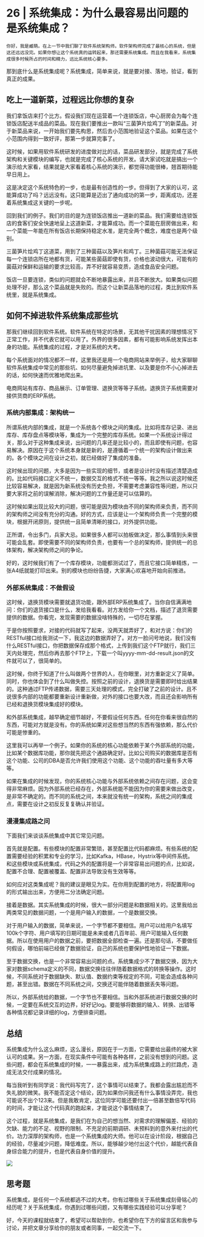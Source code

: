 # 26 | 系统集成：为什么最容易出问题的是系统集成？

    你好，我是臧萌。在上一节中我们聊了软件系统架构师。软件架构师完成了最核心的系统，但是这还远远没完。如果你想让这个系统真的运转起来，那还需要系统集成。而且在我看来，系统集成很多时候所占的时间和精力，远比系统核心要多。

那到底什么是系统集成呢？系统集成，简单来说，就是要对接、落地，验证，看到真正的成果。

## 吃上一道新菜，过程远比你想的复杂

我们拿饭店来打个比方。假设我们现在运营着一个连锁饭店，中心厨房会为每个连锁饭店配送半成品的菜品。现在我们要推出一款叫“三菌笋片烩鸡丁”的新菜品。对于新菜品来说，一开始我们要先构思，然后去小范围地验证这个菜品。如果在这个小范围内得到一致好评，那第一步就算完事了。

这时候，如果用软件系统研发的进度做对比的话，菜品研发部分，就是完成了系统架构和关键模块的编写，也就是完成了核心系统的开发。请大家试吃就是搞出一个演示给大家看，结果就是大家看着核心系统的演示，都觉得功能很棒，翘首期待能早日用上。

这是决定这个系统特色的一步，也是最有创造性的一步。但得到了大家的认可，这能算成功了吗？远远没有。这只能算是迈出了通向成功的第一步，距离成功，还差着系统集成这关键的一步呢。

回到我们的例子。我们的目的是为连锁饭店推出一道新的菜品。我们需要给连锁饭店的食客们安全快速地呈上这道新菜，才能算成功。而一个菜能在厨房做出来，和一个菜能一年能在所有饭店长期保持稳定水准，是完全两个概念，难度也是两个级别。

三菌笋片烩鸡丁这道菜，用到了三种菌菇以及笋片和鸡丁。三种菌菇可能无法保证每一个连锁店所在地都有货，可能某些菌菇即使有货，价格也波动很大，可能有的菌菇对保鲜和运输的要求比较高，弄不好就容易变质，造成食品安全问题。

饭店一旦要连锁，类似的问题就会不断地暴露出来，并且不断放大。如果类似问题处理不好，那么这个菜品就是失败的。而这个让新菜品落地的过程，类比到软件系统里，就是系统集成。

## 如何不掉进软件系统集成那些坑

那我们继续回到软件系统。软件系统在特定的场景，无其他干扰因素的理想情况下正常工作，并不代表它就可以用了。外界的很多因素，都有可能影响系统发挥出本身的功能。系统集成的过程，才是对系统的大考。

每个系统面对的情况都不一样，这里我还是用一个电商网站来举例子，给大家聊聊软件系统集成中常见的那些坑、如何尽量避免掉进坑里、以及要是你不小心掉进去的话，如何快速而优雅地爬出来。

电商网站有库存、商品展示、订单管理、退换货等等子系统。退换货子系统需要对接供货商的ERP系统。

### 系统内部集成：架构统一

所谓系统内部的集成，就是一个系统各个模块之间的集成。比如将库存记录、进出库存、库存盘点等模块等，集成为一个完整的库存系统。如果一个系统设计得过关，那么对于这种集成来说，出问题的几率还是比较小的，而且即使有问题，也容易解决。原因在于这个系统本身就是新的，是遵循着一个统一的架构设计做出来的。各个模块之间在设计之初，就已经做好了集成的准备。

这时候出现的问题，大多是因为一些实现的细节，或者是设计时没有描述清楚造成的。比如代码接口定义不统一，数据交互的格式不统一等等。我之所以说这时候还比较容易解决，就是因为新系统没有历史负担，不需要考虑兼容性等问题，所以只要大家将之前的误解消除，解决问题的工作量还是可以估算的。

这时候如果出现比较大的问题，很可能是因为模块由不同的架构师来负责，而不同的架构师之间没有充分的沟通。好的方式，应该是让一个架构师负责一个完整的模块，根据开闭原则，提供统一且简单清晰的接口，对外提供功能。

正所谓，令出多门，兵家大忌。如果很多人都可以拍板做决定，那么事情到头来很可能会乱套。即使需要不同的架构师负责，也要有一个总的架构师，提供统一的总体架构，解决架构师之间的争论。

好的，这时候我们有了一个库存模块，功能都测试过了，而且它接口简单精炼，一张A4纸就能打印出来。别的模块也纷纷告捷，大家满心欢喜地开始向前推进。

### 外部系统集成：不做假设

这时候，退换货模块需要就退货功能，跟外部ERP系统集成了。当你自信满满地问：你们的退货接口是什么，发给我看看。对方发给你一个文档，描述了退货需要提供的数据。你看完，发现需要的数据没啥特殊的，一切尽在掌握。

于是你按照要求，对接的代码就写了起来，没两天就弄好了，和对方说：你们的RESTful接口给我测试一下，我这边的数据弄好了。对方一脸问号地说，我们没有什么RESTful接口，你把数据保存成那个格式，上传到我们这个FTP就行，我们三天内处理完，然后你再去那个FTP上，下载一个叫yyyy-mm-dd-result.json的文件就可以了，很简单的。

这时候，你终于知道了什么叫做两个世界的人，在你眼里，对方重新定义了简单。同时，你也体会到了什么叫做失控。按照之前的设计，退换货是需要即时给出结果的。这种通过FTP传递数据，需要三天处理的模式，完全打破了之前的设计。且不说很多内部的功能都要重新设计重新做，对外的接口也要大改，而且还会影响所有已经和退换货模块集成好的模块。

和外部系统集成，越早确定细节越好，不要假设任何东西。任何在你看来很自然的东西，可能对方就是没有。你的系统如果对这些想当然的东西有强依赖，那么代价可能是惨重的。

这里我可以再举一个例子。如果你的系统的核心功能依赖于某个外部系统的功能，比如某个数据库功能，那你就先把这个通路确定好。比如公司购买的数据库是否有这个功能、公司的DBA是否允许我们使用这个功能、这个功能的吞吐量有多大等等。

如果在集成的时候发现，你的系统核心功能与外部系统依赖之间存在问题，这会变得非常麻烦。因为外部系统已经存在，外部系统能不能因为你的需要来做出改变，是非常不确定的。而不同的系统之间，本来就没有统一的架构，系统之间的集成点，需要在设计之初反反复复确认并验证。

### 漫漫集成路之问

下面我们来谈谈系统集成中其它常见问题。

首先就是配置。有些模块的配置非常繁琐，甚至配置比代码都麻烦。有些系统的配置需要经验的积累和专业的学习，比如Kafka，HBase，Hystrix等中间件系统。和这些模块或系统集成，代码之外的配置将是一个非常容易出问题的点，比如说，配置不合理、配置被覆盖、配置非法导致没有生效等等。

如何应对这类集成呢？我的建议是眼见为实。在你用到配置的地方，将配置用log的形式输出出来，方便用二分法确定问题。

接着是数据。其实系统集成的时候，很大一部分问题是和数据相关的。这里我给出两类常见的数据问题，一个是用户输入的数据，一个是数据交换。

对于用户输入的数据，简单来说，一个字节都不要相信。用户可以给用户名填写100k个字符、用户填写的日期可能是未来或者几百年前、用户可能输入任何数据。所以在使用用户的数据之前，要把数据全部检查一遍。还是那句话，不要做任何假设，哪怕前端已经做了数据验证，自己的系统也要保护性地验证一下数据。

至于数据交换，也是一个非常容易出问题的点。系统集成少不了数据交换，因为大家对数据schema定义的不同，数据交换往往伴随着数据格式的转换等操作。这时候，不同系统对于数据缺失、默认值、数据约束等规定的不同，可能会造成各种问题，甚至出错。数据在不同系统之间，交换还可能伴随着数据丢失等问题。

所以，外部系统给的数据，一个字节也不要相信。当和外部系统进行数据交换的时候，一定要在系统交互的边界，好好记log。要能够将数据的输入、转换、出错等各种情况都记录详细的log，方便排查问题。

## 总结

系统集成为什么这么麻烦，这么漫长，原因在于一方面，它需要给出最终的被大家认可的成果。另一方面，在现实条件中可能有各种各样，之前没有想到的问题。这些问题，都会在系统集成的时候，一一暴露出来，成为系统集成路上的拦路虎，造成无法交付成果的情况。

每当我听到有同学说：我代码写完了，这个事情可以结束了。我都会露出尴尬而不失礼貌的微笑。我不能否定这个结论，因为如果你问我还有什么事情没弄完，我也可能说不出个123来。但是我敢肯定，这位同学可能还要付出一倍甚至数倍写代码的时间，才能让这个代码真的跑起来，才能说这个事情结束了。

这个过程，就是系统集成，是我们在为自己的想当然、对需求的理解偏差、经验的欠缺、能力的不足、视野的限制、不充足的前期调研、未预料到的意外来付出的代价。功力深厚的架构师，也是一个系统集成的大师。他可以在设计阶段，根据自己的经验，尽量减少问题，降低难度。所以，能够越少地付出这个代价，越能代表自身综合能力的提升，也是代表自身价值的提升。

![](https://static001.geekbang.org/resource/image/b9/12/b92f2c8698d34448bf31171194fd4f12.jpg)

## 思考题

系统集成，是任何一个系统都逃不过的大考。你有过哪些关于系统集成刻骨铭心的经历呢？关于系统集成，你遇到过哪些问题，又有哪些实践经验可以分享呢？

好，今天的课程就结束了，希望可以帮助到你，也希望你在下方的留言区和我参与讨论，并把文章分享给你的朋友或者同事，一起交流一下。
    